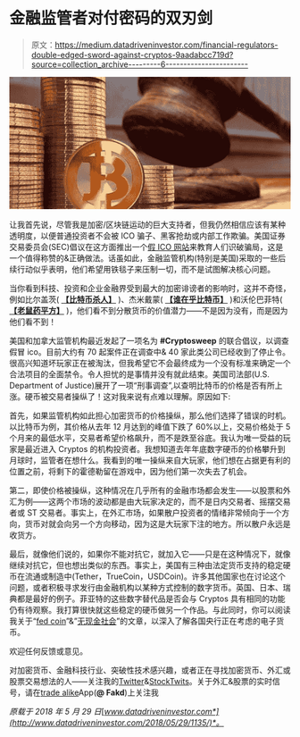 # 金融监管者对付密码的双刃剑

> 原文：<https://medium.datadriveninvestor.com/financial-regulators-double-edged-sword-against-cryptos-9aadabcc719d?source=collection_archive---------6----------------------->

![](img/3e9d38f54fa3ca9f1013a02c8e2da0ac.png)

让我首先说，尽管我是加密/区块链运动的巨大支持者，但我仍然相信应该有某种透明度，以便普通投资者不会被 ICO 骗子、黑客抢劫或内部工作欺骗。美国证券交易委员会(SEC)倡议在这方面推出一个[假 ICO 网站](https://www.howeycoins.com/index.html)来教育人们识破骗局，这是一个值得称赞的&正确做法。话虽如此，金融监管机构(特别是美国)采取的一些后续行动似乎表明，他们希望用铁毯子来压制一切，而不是试图解决核心问题。

当你看到科技、投资和企业金融界受到最大的加密诽谤者的影响时，这并不奇怪，例如比尔盖茨( [**【比特币杀人】**](https://www.finder.com.au/bill-gates-makes-claims-about-cryptocurrency-deaths) )、杰米戴蒙( [**【谁在乎比特币】**](https://blog.chain.com/a-letter-to-jamie-dimon-de89d417cb80) )和沃伦巴菲特( [**【老鼠药平方】**](https://qz.com/1271029/warren-buffett-hates-bitcoin-charlie-munger-compares-crypto-to-turds/) )，他们看不到分散货币的价值潜力——不是因为没有，而是因为他们看不到！

美国和加拿大监管机构最近发起了一项名为 **#Cryptosweep** 的联合倡议，以调查假冒 ico。目前大约有 70 起案件正在调查中& 40 家此类公司已经收到了停止令。很高兴知道坏玩家正在被淘汰，但我希望它不会最终成为一个没有标准来确定一个合法项目的全面禁令。令人担忧的是事情并没有就此结束。美国司法部(U.S. Department of Justice)展开了一项“刑事调查”,以查明比特币的价格是否有所上涨。硬币被交易者操纵了！这对我来说有点难以理解。原因如下:

首先，如果监管机构如此担心加密货币的价格操纵，那么他们选择了错误的时机。以比特币为例，其价格从去年 12 月达到的峰值下跌了 60%以上，交易价格处于 5 个月来的最低水平，交易者希望价格飙升，而不是跌至谷底。我认为唯一受益的玩家是最近进入 Cryptos 的机构投资者。我想知道去年年底数字硬币的价格攀升到月球时，监管者在想什么。我看到的唯一操纵来自大玩家，他们想在占据更有利的位置之前，将剩下的霍德勒留在游戏中，因为他们第一次失去了机会。

第二，即使价格被操纵，这种情况在几乎所有的金融市场都会发生——以股票和外汇为例——这两个市场的波动都是由大玩家决定的，而不是日内交易者、摇摆交易者或 ST 交易者。事实上，在外汇市场，如果散户投资者的情绪非常倾向于一个方向，货币对就会向另一个方向移动，因为这是大玩家下注的地方。所以散户永远是收货方。

最后，就像他们说的，如果你不能对抗它，就加入它——只是在这种情况下，就像继续对抗它，但也想出类似的东西。事实上，美国有三种由法定货币支持的稳定硬币在流通或制造中(Tether，TrueCoin，USDCoin)。许多其他国家也在讨论这个问题，或者积极寻求发行由金融机构以某种方式控制的数字货币。英国、日本、瑞典都是最好的例子。菲亚特的这些数字替代品是否会与 Cryptos 具有相同的功能仍有待观察。我打算很快就这些稳定的硬币做另一个作品。与此同时，你可以阅读我关于“[fed coin](https://medium.com/datadriveninvestor/whats-the-deal-with-fedcoin-93278ed09fc9)”&”[无现金社会](https://medium.com/datadriveninvestor/cryptos-moving-us-to-a-cashless-society-faster-32e57ad6748d)”的文章，以深入了解各国央行正在考虑的电子货币。

欢迎任何反馈或意见。

对加密货币、金融科技行业、突破性技术感兴趣，或者正在寻找加密货币、外汇或股票交易想法的人——关注我的[Twitter](https://twitter.com/trade_nut)&[StockTwits](https://stocktwits.com/trade_nut)。关于外汇&股票的实时信号，请在[trade alike](http://www.tradealike.com)App(**@ Fakd**)上关注我

*原载于 2018 年 5 月 29 日*[*www.datadriveninvestor.com*](http://www.datadriveninvestor.com/2018/05/29/1135/)*。*